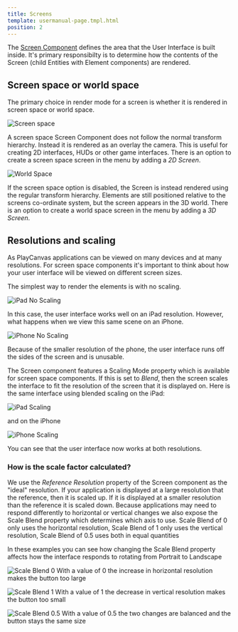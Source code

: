 ```yaml
---
title: Screens
template: usermanual-page.tmpl.html
position: 2
---
```


The [Screen Component][1] defines the area that the User Interface is built inside. It's primary responsibilty is to determine how the contents of the Screen (child Entities with Element components) are rendered.

## Screen space or world space

The primary choice in render mode for a screen is whether it is rendered in screen space or world space.

![Screen space][2]

A screen space Screen Component does not follow the normal transform hierarchy. Instead it is rendered as an overlay the camera. This is useful for creating 2D interfaces, HUDs or other game interfaces. There is an option to create a screen space screen in the menu by adding a *2D Screen*.

![World Space][3]

If the screen space option is disabled, the Screen is instead rendered using the regular transform hierarchy. Elements are still positioned relative to the screens co-ordinate system, but the screen appears in the 3D world. There is an option to create a world space screen in the menu by adding a *3D Screen*.

## Resolutions and scaling

As PlayCanvas applications can be viewed on many devices and at many resolutions. For screen space components it's important to think about how your user interface will be viewed on different screen sizes.

The simplest way to render the elements is with no scaling.

![iPad No Scaling][4]

In this case, the user interface works well on an iPad resolution. However, what happens when we view this same scene on an iPhone.

![iPhone No Scaling][6]

Because of the smaller resolution of the phone, the user interface runs off the sides of the screen and is unusable.

The Screen component features a Scaling Mode property which is available for screen space components. If this is set to *Blend*, then the screen scales the interface to fit the resolution of the screen that it is displayed on. Here is the same interface using blended scaling on the iPad:

![iPad Scaling][5]

and on the iPhone

![iPhone Scaling][7]

You can see that the user interface now works at both resolutions.

### How is the scale factor calculated?

We use the *Reference Resolution* property of the Screen component as the "ideal" resolution. If your application is displayed at a large resolution that the reference, then it is scaled up. If it is displayed at a smaller resolution than the reference it is scaled down. Because applications may need to respond differently to horizontal or vertical changes we also expose the Scale Blend property which determines which axis to use. Scale Blend of 0 only uses the horizontal resolution, Scale Blend of 1 only uses the vertical resolution, Scale Blend of 0.5 uses both in equal quantities

In these examples you can see how changing the Scale Blend property affects how the interface responds to rotating from Portrait to Landscape

![Scale Blend 0][8]
With a value of 0 the increase in horizontal resolution makes the button too large

![Scale Blend 1][10]
With a value of 1 the decrease in vertical resolution makes the button too small

![Scale Blend 0.5][9]
With a value of 0.5 the two changes are balanced and the button stays the same size

[1]: /user-manual/packs/components/screen
[2]: /images/user-manual/user-interface/screens/screen-space-viewport.png
[3]: /images/user-manual/user-interface/screens/world-space-viewport.png
[4]: /images/user-manual/user-interface/screens/ipad-no-scaling.png
[5]: /images/user-manual/user-interface/screens/ipad-scaling.png
[6]: /images/user-manual/user-interface/screens/iphone-no-scaling.png
[7]: /images/user-manual/user-interface/screens/iphone-scaling.png
[8]: /images/user-manual/user-interface/screens/scale-blend-0.png
[9]: /images/user-manual/user-interface/screens/scale-blend-0.5.png
[10]: /images/user-manual/user-interface/screens/scale-blend-1.png

